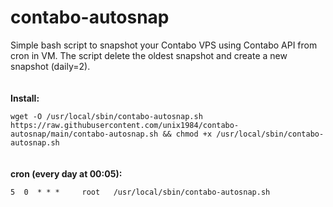 # contabo-autosnap
Simple bash script to snapshot your Contabo VPS using Contabo API from cron in VM.
The script delete the oldest snapshot and create a new snapshot (daily=2).
<br/>
<br/>
<br/>
**Install:**

```wget -O /usr/local/sbin/contabo-autosnap.sh https://raw.githubusercontent.com/unix1984/contabo-autosnap/main/contabo-autosnap.sh && chmod +x /usr/local/sbin/contabo-autosnap.sh```
<br/>
<br/>
<br/>
**cron (every day at 00:05):**

```5  0  * * *     root   /usr/local/sbin/contabo-autosnap.sh```
<br/>
<br/>
<br/>
